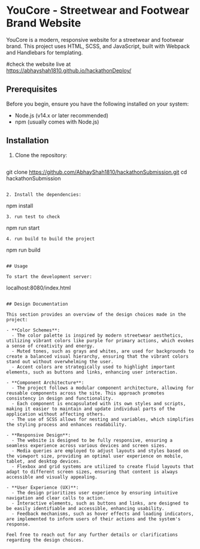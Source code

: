 # YouCore - Streetwear and Footwear Brand Website

YouCore is a modern, responsive website for a streetwear and footwear brand. This project uses HTML, SCSS, and JavaScript, built with Webpack and Handlebars for templating.


#check the website live at
https://abhayshah1810.github.io/hackathonDeploy/
## Prerequisites

Before you begin, ensure you have the following installed on your system:
- Node.js (v14.x or later recommended)
- npm (usually comes with Node.js)

## Installation

1. Clone the repository:
   ```
  git clone https://github.com/AbhayShah1810/hackathonSubmission.git
   cd hackathonSubmission
   ```

2. Install the dependencies:
   ```
   npm install
   ```
3. run test to check
```
npm run start
```
4. run build to build the project
```
npm run build
```

## Usage

To start the development server:
````
localhost:8080/index.html
```

## Design Documentation

This section provides an overview of the design choices made in the project:

- **Color Schemes**: 
  - The color palette is inspired by modern streetwear aesthetics, utilizing vibrant colors like purple for primary actions, which evokes a sense of creativity and energy. 
  - Muted tones, such as grays and whites, are used for backgrounds to create a balanced visual hierarchy, ensuring that the vibrant colors stand out without overwhelming the user.
  - Accent colors are strategically used to highlight important elements, such as buttons and links, enhancing user interaction.

- **Component Architecture**: 
  - The project follows a modular component architecture, allowing for reusable components across the site. This approach promotes consistency in design and functionality.
  - Each component is encapsulated with its own styles and scripts, making it easier to maintain and update individual parts of the application without affecting others.
  - The use of SCSS allows for nesting and variables, which simplifies the styling process and enhances readability.

- **Responsive Design**: 
  - The website is designed to be fully responsive, ensuring a seamless experience across various devices and screen sizes. 
  - Media queries are employed to adjust layouts and styles based on the viewport size, providing an optimal user experience on mobile, tablet, and desktop devices.
  - Flexbox and grid systems are utilized to create fluid layouts that adapt to different screen sizes, ensuring that content is always accessible and visually appealing.

- **User Experience (UX)**: 
  - The design prioritizes user experience by ensuring intuitive navigation and clear calls to action. 
  - Interactive elements, such as buttons and links, are designed to be easily identifiable and accessible, enhancing usability.
  - Feedback mechanisms, such as hover effects and loading indicators, are implemented to inform users of their actions and the system's response.

Feel free to reach out for any further details or clarifications regarding the design choices.